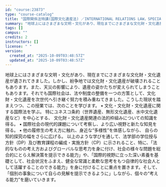 ```yaml
---
id: "course:23873"
type: "course-catalog"
title: "国際関係法特講(国際文化遺産法) ／INTERNATIONAL RELATIONS LAW，SPECIAL LECTURE"
summary: "地球上にはさまざまな文明・文化があり、現在までにさまざまな文化財・文化遺産が遺されてきました。しかし、紛争地では文化財・文化遺産が破壊されることもあります。また、天災の影響により、遺産の姿かたちが変えられてしまうこともあります。それでも国際…"
tags: []
campus: ""
credits: 2
instructors: []
license: " "
version:
  created_at: "2025-10-09T03:48:57Z"
  updated_at: "2025-10-09T03:48:57Z"
---
```


地球上にはさまざまな文明・文化があり、現在までにさまざまな文化財・文化遺産が遺されてきました。しかし、紛争地では文化財・文化遺産が破壊されることもあります。また、天災の影響により、遺産の姿かたちが変えられてしまうこともあります。それでも国際社会は、法や制度の整備を一つの方策として、文化財・文化遺産を次世代へ引き継ぐ努力を積み重ねてきました。こうした現状を踏まえつつ、この授業では、次のことを学びます。 ▪ 文化・文化財・文化遺産に関する国際法を学ぶ。 特にユネスコ条約（世界遺産、無形文化遺産、水中文化遺産など）を中心とする、 文化財・文化遺産関連の法的枠組みについての知識を得る。 ▪ 国際社会の現代的課題について考察し、より広い視野と新たな知見を得る。 ▪ 他の履修生の考え方に触れ、身近な“多様性”を体感しながら、 自らの知的探究の幅をさらに広げる。 以上のような学びを通して、法学部の学位授与方針（DP）及び教育課程の編成・実施方針（CP）に示されること、特に、「法的なものの考え方およびグローバルな思考力を身に付け、社会の様々な問題を総合的にとらえ解決策を提示できる能力」や、「国際的視野に立った深い素養を基礎として、社会状況をふまえ、健全な常識と柔軟な思考をもつ自律的な社会人として活躍することのできる能力」を身に付けることに重点を置きます。そして、「個別の事象について自らの見解を提示できるように」しながら、個々の“考える能力”を磨いていきます。
